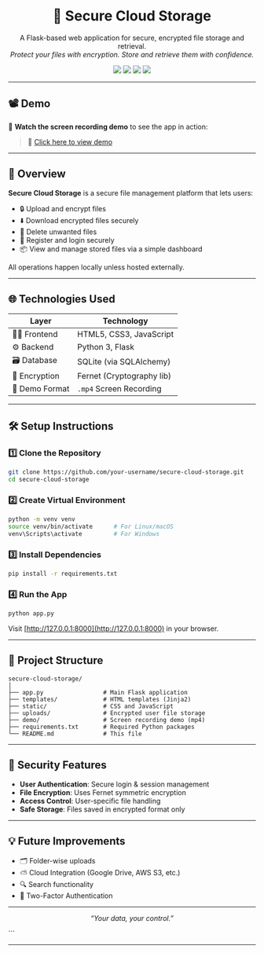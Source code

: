 <h1 align="center">🔐 Secure Cloud Storage</h1>
<p align="center">
  A Flask-based web application for secure, encrypted file storage and retrieval.<br>
  <em>Protect your files with encryption. Store and retrieve them with confidence.</em>
</p>

<p align="center">
  <img src="https://img.shields.io/badge/Python-3.10-blue.svg" />
  <img src="https://img.shields.io/badge/Flask-2.x-orange.svg" />
  <img src="https://img.shields.io/badge/Status-Active-brightgreen.svg" />
  <img src="https://img.shields.io/badge/License-MIT-yellow.svg" />
</p>

---

## 📽️ Demo

🔹 **Watch the screen recording demo** to see the app in action:

> 🎥 [Click here to view demo](./demo/SecureCloudDemo.mp4)

---

## 🧩 Overview

**Secure Cloud Storage** is a secure file management platform that lets users:

- 🔒 Upload and encrypt files
- ⬇️ Download encrypted files securely
- 🧹 Delete unwanted files
- 🔐 Register and login securely
- 📦 View and manage stored files via a simple dashboard

All operations happen locally unless hosted externally.

---

## 🌐 Technologies Used

| Layer         | Technology              |
|---------------|--------------------------|
| 👨‍💻 Frontend     | HTML5, CSS3, JavaScript      |
| ⚙️ Backend      | Python 3, Flask            |
| 🗃️ Database     | SQLite (via SQLAlchemy)     |
| 🔐 Encryption   | Fernet (Cryptography lib)   |
| 🎥 Demo Format | `.mp4` Screen Recording     |

---

## 🛠️ Setup Instructions

### 1️⃣ Clone the Repository

```bash
git clone https://github.com/your-username/secure-cloud-storage.git
cd secure-cloud-storage
````

### 2️⃣ Create Virtual Environment

```bash
python -m venv venv
source venv/bin/activate      # For Linux/macOS
venv\Scripts\activate         # For Windows
```

### 3️⃣ Install Dependencies

```bash
pip install -r requirements.txt
```

### 4️⃣ Run the App

```bash
python app.py
```

Visit [http://127.0.0.1:8000](http://127.0.0.1:8000) in your browser.

---

## 📁 Project Structure

```
secure-cloud-storage/
│
├── app.py                 # Main Flask application
├── templates/             # HTML templates (Jinja2)
├── static/                # CSS and JavaScript
├── uploads/               # Encrypted user file storage
├── demo/                  # Screen recording demo (mp4)
├── requirements.txt       # Required Python packages
└── README.md              # This file
```

---

## 🔐 Security Features

* **User Authentication**: Secure login & session management
* **File Encryption**: Uses Fernet symmetric encryption
* **Access Control**: User-specific file handling
* **Safe Storage**: Files saved in encrypted format only

---

## 💡 Future Improvements

* 🗂️ Folder-wise uploads
* ⛅ Cloud Integration (Google Drive, AWS S3, etc.)
* 🔍 Search functionality
* 🔑 Two-Factor Authentication

---

<p align="center"><em>“Your data, your control.”</em></p>
```

---
